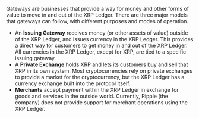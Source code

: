 Gateways are businesses that provide a way for money and other forms of value to move in and out of the XRP Ledger. There are three major models that gateways can follow, with different purposes and modes of operation.

* An **Issuing Gateway** receives money (or other assets of value) outside of the XRP Ledger, and issues currency in the XRP Ledger. This provides a direct way for customers to get money in and out of the XRP Ledger. All currencies in the XRP Ledger, except for XRP, are tied to a specific issuing gateway.
* A **Private Exchange** holds XRP and lets its customers buy and sell that XRP in its own system. Most cryptocurrencies rely on private exchanges to provide a market for the cryptocurrency, but the XRP Ledger has a currency exchange built into the protocol itself.
* **Merchants** accept payment within the XRP Ledger in exchange for goods and services in the outside world. Currently, Ripple (the company) does not provide support for merchant operations using the XRP Ledger.
